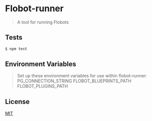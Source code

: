 # Flobot-runner
> A tool for running Flobots

## <a name="tests"></a>Tests
```bash
$ npm test
```

## Environment Variables
> Set up these environment variables for use within flobot-runner:
> PG_CONNECTION_STRING
> FLOBOT_BLUEPRINTS_PATH
> FLOBOT_PLUGINS_PATH

## <a name="license"></a>License
[MIT](https://github.com/wmfs/flobot-runner/blob/master/LICENSE.md)
